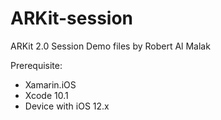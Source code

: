 # ARKit-session
ARKit 2.0 Session Demo files by Robert Al Malak

Prerequisite:
- Xamarin.iOS
- Xcode 10.1
- Device with iOS 12.x

